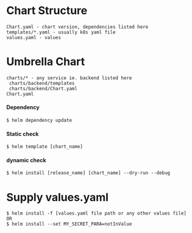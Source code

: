 # Chart Structure
```
Chart.yaml - chart version, dependencies listed here
templates/*.yaml - usually k8s yaml file
values.yaml - values
```

# Umbrella Chart
```
charts/* - any service ie. backend listed here
 charts/backend/templates
 charts/backend/Chart.yaml
Chart.yaml
```

#### Dependency
`$ helm dependency update`

#### Static check
`$ helm template [chart_name]`

#### dynamic check
`$ helm install [release_name] [chart_name] --dry-run --debug`

# Supply values.yaml
```
$ helm install -f [values.yaml file path or any other values file]
OR
$ helm install --set MY_SECRET_PARA=notInValue
```
